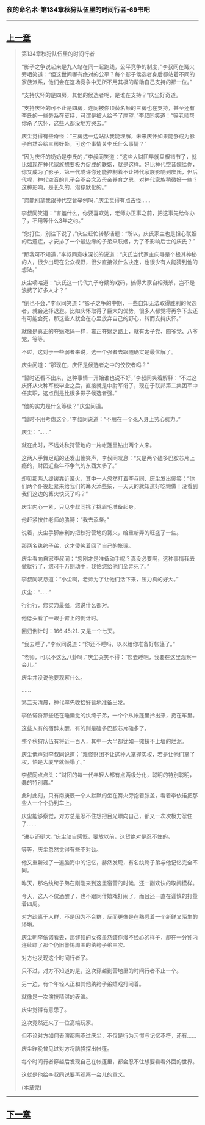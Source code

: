### 夜的命名术-第134章秋狩队伍里的时间行者-69书吧

--------
[上一章](./a8e999c339f1326491a2445d72f28073.md)
--------


>
>
>
>第134章秋狩队伍里的时间行者
>
>“影子之争说起来是九人站在同一起跑线，公平竞争的制度，”李叔同在篝火旁哂笑道：“但这世间哪有绝对的公平？每个影子候选者身后都站着不同的家族派系，他们会在这场竞争中无所不用其极的帮助自己支持的那一位。”
>
>“支持庆怀的是四房，其他的候选者呢，是谁在支持？”庆尘好奇道。
>
>“支持庆怀的可不止是四房，连同被你顶替名额的三房也在支持，甚至还有李氏的一些旁系在支持，可谓是被人给予了厚望，”李叔同笑道：“等老师帮你杀了庆怀，这些人都没地方哭去。”
>
>庆尘觉得有些奇怪：“三房选一边站队我能理解，未来庆怀如果能够成为影子自然会给三房好处，可这个事情关李氏什么事情？”
>
>“因为庆怀的奶奶是李氏的，”李叔同笑道：“这些大财团早就盘根错节了，就比如现在神代家族想要极力促成的联姻，就是这样。好比神代空音嫁给你，你又成为了影子，第一代或许你还能控制着不让神代家族影响到庆氏，但后代呢，神代空音的儿子会不会念及母亲养育之恩，对神代家族稍微好一些？这种影响，是长久的，潜移默化的。”
>
>“您能别拿我跟神代空音举例吗，”庆尘觉得有点古怪……
>
>李叔同笑道：“害羞什么，你要喜欢她，老师办正事之前，把这事先给你办了，不用等什么3年之约。”
>
>“您打住，别往下说了，”庆尘赶忙转移话题：“所以，庆氏家主也是担心联姻的后遗症，才安排了一个最边缘的子弟来联姻，为了不影响后世的庆氏？”
>
>“那我可不知道，”李叔同意味深长的说道：“庆氏当代家主庆寻是个极其神秘的人，很少出现在公众视野，很少直接做什么决定，也很少有人能猜到他的想法。”
>
>庆尘嘀咕道：“庆氏这一代代九子夺嫡的戏码，搞得大家自相残杀，岂不是浪费了好多人才？”
>
>“倒也不会，”李叔同笑道：“影子之争的中期，一些自知无法取得胜利的候选者，就会选择退避。比如庆怀取得了巨大的优势，很多人都觉得再争下去还有可能会死，那这些人就会在心里放弃自己的野心，转而支持庆怀。”
>
>就像是真正的夺嫡戏码一样，雍正夺嫡之路上，就有太子党、四爷党、八爷党，等等。
>
>不过，这对于一些弱者来说，选一个强者去跟随确实是最优解了。
>
>庆尘问道：“那现在，庆怀是候选者之中的佼佼者吗？”
>
>“暂时还看不出来，这种事情一开始谁也说不好，”李叔同笑着解释：“不过这庆怀从火种军校毕业之后，直接就是中尉军衔了，现在于联邦第二集团军中任实职，这点倒是比很多影子候选者强。”
>
>“他的实力是什么等级？”庆尘问道。
>
>“暂时不用考虑这个，”李叔同说道：“不用在一个死人身上劳心费力。”
>
>庆尘：“……”
>
>就在此时，不远处秋狩营地的一片帐篷里钻出两个人来。
>
>这两人手舞足蹈的还发出傻笑声，李叔同叹息：“又是两个磕多巴胺芯片上瘾的，财团近些年不争气的东西太多了。”
>
>却见那两人缓缓靠近篝火，其中一人忽然盯着李叔同、庆尘发出傻笑：“你们两个仆役赶紧来给我们的篝火添些柴，一天天的就知道好吃懒做！没看到我们这边的篝火快灭了吗？”
>
>庆尘内心一紧，只见李叔同挑了挑眉毛准备起身。
>
>他赶紧按住老师的胳膊：“我去添柴。”
>
>说着，庆尘手脚麻利的把秋狩营地的篝火，给重新弄的旺盛了一些。
>
>那两名纨绔子弟，这才傻笑着回了自己的帐篷。
>
>庆尘看向自家李叔同：“您刚才是准备动手呢？真没必要啊，这种事情我去做就行了，您可千万别动手，我怕您给他们全弄死了。”
>
>李叔同叹息道：“小尘啊，老师为了让他们活下来，压力真的好大。”
>
>庆尘：“……”
>
>行行行，您实力最强，您说什么都对。
>
>他低头看了一眼手臂上的倒计时。
>
>回归倒计时：166:45:21.
>又是一个七天。
>
>“我去睡了，”李叔同说道：“你还不睡吗，以以给你准备好帐篷了。”
>
>“老师，可以不这么八卦吗，”庆尘哭笑不得：“您去睡吧，我要在这里观察一会儿。”
>
>庆尘并没说他要观察什么。
>
>……
>
>第二天清晨，神代率先收拾好营地准备出发。
>
>李依诺将那些还在睡懒觉的纨绔子弟，一个个从帐篷里拎出来，扔在车里。
>
>这些人有的宿醉未醒，有的则是磕多巴胺芯片磕多了。
>
>整个秋狩队伍有将近一百人，其中一大半都犹如一摊扶不上墙的烂泥。
>
>庆尘低声对李叔同说道：“难怪财团不让这种人掌握实权，若是让他们掌了权，怕是大厦早就倾塌了。”
>
>李叔同点点头：“财团的每一代年轻人都有点两极分化，聪明的特别聪明，蠢的特别蠢。”
>
>此时此刻，只有南庚辰一个人默默的坐在篝火旁抱着膝盖，看着李依诺把那些人一个个扔到车上。
>
>庆尘能够察觉，对方总是忍不住想把目光瞟向自己，都又一次次极力忍住了……
>
>“进步还挺大，”庆尘暗自感慨，要放以前，这货绝对是忍不住的。
>
>等等，庆尘忽然觉得有些不对劲。
>
>他又重新过了一遍脑海中的记忆，赫然发现，有名纨绔子弟与他记忆完全不同。
>
>昨天，那名纨绔子弟在刚刚来到这里宿营的时候，还一副欢快的取闹模样。
>
>今天，这人不仅酒醒了，也不跟同伴嬉戏打闹了，而且还一直在谨慎的打量着四周。
>
>对方疏离于人群，不是因为不合群，反而更像是在熟悉着一个新鲜又陌生的环境。
>
>庆尘朝李依诺看去，那健硕的女孩虽然装作漫不经心的样子，却在一分钟内连续瞟了那个仍旧警惕周围的纨绔子弟三次。
>
>对方也发现这个时间行者了。
>
>只不过，对方不知道的是，这次穿越到营地里的时间行者不止一个。
>
>另一边，有个年轻人正和其他纨绔子弟嬉戏打闹着。
>
>就像是一次演技精湛的表演。
>
>庆尘觉得有意思了。
>
>这次竟然还来了一位高端玩家。
>
>但不论对方如何表演都瞒不过庆尘，不仅是行为习惯与记忆不符，还有……
>
>庆尘昨晚曾见过对方将脑袋探出帐篷。
>
>每个时间行者穿越后发现自己在帐篷里，都会忍不住想要看看外面的世界。
>
>这就是他给李叔同说要再观察一会儿的意义。
>
>(本章完)
>
>

--------
[下一章](./6a0e0dd780384e532835329d800ef9f9.md)
--------
